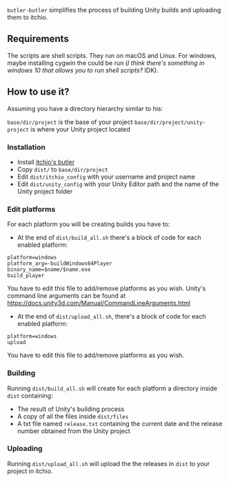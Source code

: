 `butler-butler` simplifies the process of building Unity builds and uploading them to itchio.

## Requirements

The scripts are shell scripts. They run on macOS and Linux. For windows, maybe installing cygwin the could be run (*I think there's something in windows 10 that allows you to run shell scripts?* IDK).

## How to use it?

Assuming you have a directory hierarchy similar to his:

`base/dir/project` is the base of your project
`base/dir/project/unity-project` is where your Unity project located

### Installation

- Install [itchio's butler](https://itch.io/docs/butler/)
- Copy `dist/` to `base/dir/project`
- Edit `dist/itchio_config` with your username and project name
- Edit `dist/unity_config` with your Unity Editor path and the name of the Unity project folder

### Edit platforms

For each platform you will be creating builds you have to:

- At the end of `dist/build_all.sh` there's a block of code for each enabled platform:

```
platform=windows
platform_arg=-buildWindows64Player
binary_name=$name/$name.exe
build_player
```

You have to edit this file to add/remove platforms as you wish.
Unity's command line arguments can be found at https://docs.unity3d.com/Manual/CommandLineArguments.html

- At the end of `dist/upload_all.sh`, there's a block of code for each enabled platform:

```
platform=windows
upload
```

You have to edit this file to add/remove platforms as you wish.


### Building

Running `dist/build_all.sh` will create for each platform a directory inside `dist` containing:

- The result of Unity's building process
- A copy of all the files inside `dist/files`
- A txt file named `release.txt` containing the current date and the release number obtained from the Unity project

### Uploading

Running `dist/upload_all.sh` will upload the the releases in `dist` to your project in itchio.
